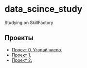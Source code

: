 # data_scince_study
Studying on SkillFactory 

## Проекты
- [Проект 0. Угадай число.](https://github.com/TheBoneHop/data_scince_study/blob/main/project_0)
- [Проект 1.]()
- [Проект 2.]()